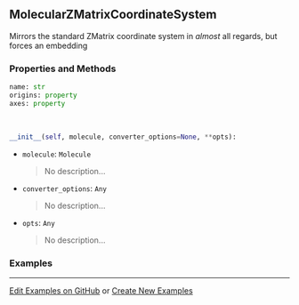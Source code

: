 ## <a id="Psience.Molecools.CoordinateSystems.MolecularZMatrixCoordinateSystem">MolecularZMatrixCoordinateSystem</a>
Mirrors the standard ZMatrix coordinate system in _almost_ all regards, but forces an embedding

### Properties and Methods
```python
name: str
origins: property
axes: property
```
<a id="Psience.Molecools.CoordinateSystems.MolecularZMatrixCoordinateSystem.__init__">&nbsp;</a>
```python
__init__(self, molecule, converter_options=None, **opts): 
```

- `molecule`: `Molecule`
    >No description...
- `converter_options`: `Any`
    >No description...
- `opts`: `Any`
    >No description...

### Examples


___

[Edit Examples on GitHub](https://github.com/McCoyGroup/References/edit/gh-pages/Documentation/examples/Psience/Molecools/CoordinateSystems/MolecularZMatrixCoordinateSystem.md) or 
[Create New Examples](https://github.com/McCoyGroup/References/new/gh-pages/?filename=Documentation/examples/Psience/Molecools/CoordinateSystems/MolecularZMatrixCoordinateSystem.md)